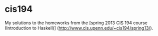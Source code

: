 cis194
======

My solutions to the homeworks from the [spring 2013 CIS 194 course (Introduction to Haskell)]
(http://www.cis.upenn.edu/~cis194/spring13/).
